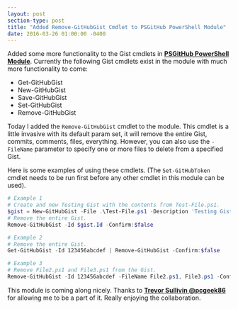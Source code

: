 ```yaml
---
layout: post
section-type: post
title: "Added Remove-GitHubGist Cmdlet to PSGitHub PowerShell Module"
date: 2016-03-26 01:00:00 -0400
---
```


Added some more functionality to the Gist cmdlets in **[PSGitHub PowerShell Module](http://pcgeek86.github.io/PSGitHub/)**.  Currently the following Gist cmdlets exist in the module with much more functionality to come:

- Get-GitHubGist
- New-GitHubGist
- Save-GitHubGist
- Set-GitHubGist
- Remove-GitHubGist

Today I added the `Remove-GitHubGist` cmdlet to the module.  This cmdlet is a little invasive with its default param set, it will remove the entire Gist, commits, comments, files, everything.
However, you can also use the `-FileName` parameter to specify one or more files to delete from a specified Gist.

Here is some examples of using these cmdlets.  (The `Set-GitHubToken` cmdlet needs to be run first before any other cmdlet in this module can be used).

```powershell
# Example 1
# Create and new Testing Gist with the contents from Test-File.ps1.
$gist = New-GitHubGist -File .\Test-File.ps1 -Description 'Testing Gist' -Public
# Remove the entire Gist.
Remove-GitHubGist -Id $gist.Id -Confirm:$false

# Example 2
# Remove the entire Gist.
Get-GitHubGist -Id 123456abcdef | Remove-GitHubGist -Confirm:$false

# Example 3
# Remove File2.ps1 and File3.ps1 from the Gist. 
Remove-GitHubGist -Id 123456abcdef -FileName File2.ps1, File3.ps1 -Confirm:$false
```

This module is coming along nicely.  Thanks to **[Trevor Sullivin @pcgeek86](https://trevorsullivan.net)** for allowing me to be a part of it.  Really enjoying the collaboration.